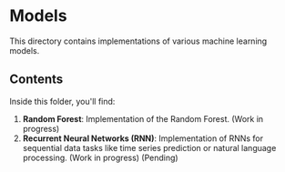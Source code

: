 # Models

This directory contains implementations of various machine learning models.

## Contents

Inside this folder, you'll find:

1. **Random Forest**: Implementation of the Random Forest. (Work in progress)
2. **Recurrent Neural Networks (RNN)**: Implementation of RNNs for sequential data tasks like time series prediction or natural language processing. (Work in progress) (Pending)


